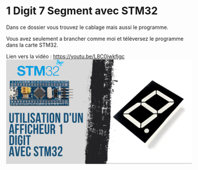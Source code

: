 # 1 Digit 7 Segment avec STM32
Dans ce dossier vous trouvez le cablage mais aussi le programme.

Vous avez seulement a brancher comme moi et téléversez le programme dans la carte STM32.

Lien vers la vidéo : https://youtu.be/L8C0iwkfjgc
![alt text](https://github.com/electrocodeur/1digit_stm32/blob/main/mini_stm.png?raw=true)
